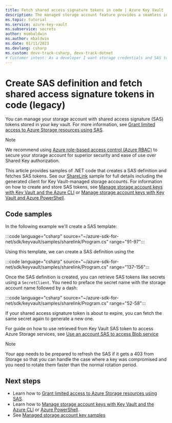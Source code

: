 ```yaml
---
title: Fetch shared access signature tokens in code | Azure Key Vault
description: The managed storage account feature provides a seamless integration between Azure Key Vault and an Azure storage account. This sample uses the Azure SDK for .NET to manage SAS tokens.
ms.topic: tutorial
ms.service: azure-key-vault
ms.subservice: secrets
author: msmbaldwin
ms.author: mbaldwin
ms.date: 01/11/2023
ms.devlang: csharp
ms.custom: devx-track-csharp, devx-track-dotnet
# Customer intent: As a developer I want storage credentials and SAS tokens to be managed securely by Azure Key Vault.
---
```

# Create SAS definition and fetch shared access signature tokens in code (legacy)

You can manage your storage account with shared access signature (SAS) tokens stored in your key vault. For more information, see [Grant limited access to Azure Storage resources using SAS](/azure/storage/common/storage-sas-overview).

> [!NOTE]
> We recommend using [Azure role-based access control (Azure RBAC)](/azure/storage/blobs/authorize-access-azure-active-directory) to secure your storage account for superior security and ease of use over Shared Key authorization.

This article provides samples of .NET code that creates a SAS definition and fetches SAS tokens. See our [ShareLink](/samples/azure/azure-sdk-for-net/share-link/) sample for full details including the generated client for Key Vault-managed storage accounts. For information on how to create and store SAS tokens, see [Manage storage account keys with Key Vault and the Azure CLI](overview-storage-keys.md) or [Manage storage account keys with Key Vault and Azure PowerShell](overview-storage-keys-powershell.md).

## Code samples

In the following example we'll create a SAS template:

:::code language="csharp" source="~/azure-sdk-for-net/sdk/keyvault/samples/sharelink/Program.cs" range="91-97":::

Using this template, we can create a SAS definition using the 

:::code language="csharp" source="~/azure-sdk-for-net/sdk/keyvault/samples/sharelink/Program.cs" range="137-156":::

Once the SAS definition is created, you can retrieve SAS tokens like secrets using a `SecretClient`. You need to preface the secret name with the storage account name followed by a dash:

:::code language="csharp" source="~/azure-sdk-for-net/sdk/keyvault/samples/sharelink/Program.cs" range="52-58":::

If your shared access signature token is about to expire, you can fetch the same secret again to generate a new one.

For guide on how to use retrieved from Key Vault SAS token to access Azure Storage services, see [Use an account SAS to access Blob service](/azure/storage/common/storage-account-sas-create-dotnet#use-an-account-sas-from-a-client)

> [!NOTE]
> Your app needs to be prepared to refresh the SAS if it gets a 403 from Storage so that you can handle the case where a key was compromised and you need to rotate them faster than the normal rotation period. 

## Next steps
- Learn how to [Grant limited access to Azure Storage resources using SAS](/azure/storage/common/storage-sas-overview).
- Learn how to [Manage storage account keys with Key Vault and the Azure CLI](overview-storage-keys.md) or [Azure PowerShell](overview-storage-keys-powershell.md).
- See [Managed storage account key samples](https://github.com/Azure-Samples?utf8=%E2%9C%93&q=key+vault+storage&type=&language=)
